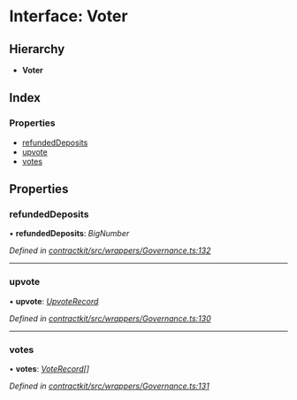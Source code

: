 # Interface: Voter

## Hierarchy

* **Voter**

## Index

### Properties

* [refundedDeposits](_contractkit_src_wrappers_governance_.voter.md#refundeddeposits)
* [upvote](_contractkit_src_wrappers_governance_.voter.md#upvote)
* [votes](_contractkit_src_wrappers_governance_.voter.md#votes)

## Properties

###  refundedDeposits

• **refundedDeposits**: *BigNumber*

*Defined in [contractkit/src/wrappers/Governance.ts:132](https://github.com/celo-org/celo-monorepo/blob/master/packages/contractkit/src/wrappers/Governance.ts#L132)*

___

###  upvote

• **upvote**: *[UpvoteRecord](_contractkit_src_wrappers_governance_.upvoterecord.md)*

*Defined in [contractkit/src/wrappers/Governance.ts:130](https://github.com/celo-org/celo-monorepo/blob/master/packages/contractkit/src/wrappers/Governance.ts#L130)*

___

###  votes

• **votes**: *[VoteRecord](_contractkit_src_wrappers_governance_.voterecord.md)[]*

*Defined in [contractkit/src/wrappers/Governance.ts:131](https://github.com/celo-org/celo-monorepo/blob/master/packages/contractkit/src/wrappers/Governance.ts#L131)*
